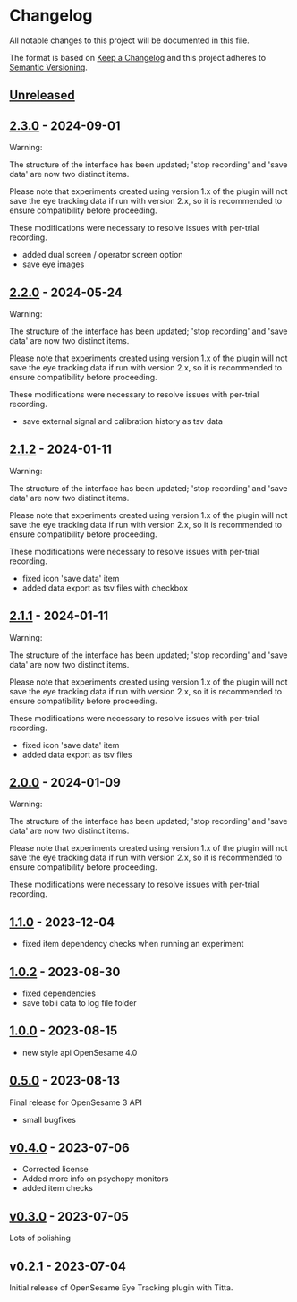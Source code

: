 # Changelog

All notable changes to this project will be documented in this file.

The format is based on [Keep a Changelog](http://keepachangelog.com/en/1.0.0/)
and this project adheres to [Semantic Versioning](http://semver.org/spec/v2.0.0.html).

## [Unreleased]

    
## [2.3.0] - 2024-09-01

Warning:

The structure of the interface has been updated; 'stop recording' and 'save data' are now two distinct items.

﻿Please note that experiments created using version 1.x of the plugin will not save the eye tracking data if run with version 2.x, so it is recommended to ensure compatibility before proceeding.

These modifications were necessary to resolve issues with per-trial recording.

- added dual screen / operator screen option
- save eye images
    
## [2.2.0] - 2024-05-24

Warning:

The structure of the interface has been updated; 'stop recording' and 'save data' are now two distinct items.

﻿Please note that experiments created using version 1.x of the plugin will not save the eye tracking data if run with version 2.x, so it is recommended to ensure compatibility before proceeding.

These modifications were necessary to resolve issues with per-trial recording.

- save external signal and calibration history as tsv data
    
## [2.1.2] - 2024-01-11

Warning:

The structure of the interface has been updated; 'stop recording' and 'save data' are now two distinct items.

﻿Please note that experiments created using version 1.x of the plugin will not save the eye tracking data if run with version 2.x, so it is recommended to ensure compatibility before proceeding.

These modifications were necessary to resolve issues with per-trial recording.

- fixed icon 'save data' item
- added data export as tsv files with checkbox
    
## [2.1.1] - 2024-01-11

Warning:

The structure of the interface has been updated; 'stop recording' and 'save data' are now two distinct items.

﻿Please note that experiments created using version 1.x of the plugin will not save the eye tracking data if run with version 2.x, so it is recommended to ensure compatibility before proceeding.

These modifications were necessary to resolve issues with per-trial recording.

- fixed icon 'save data' item
- added data export as tsv files
    
## [2.0.0] - 2024-01-09

Warning:

The structure of the interface has been updated; 'stop recording' and 'save data' are now two distinct items.

﻿Please note that experiments created using version 1.x of the plugin will not save the eye tracking data if run with version 2.x, so it is recommended to ensure compatibility before proceeding.

These modifications were necessary to resolve issues with per-trial recording.
    
## [1.1.0] - 2023-12-04

- fixed item dependency checks when running an experiment
    
## [1.0.2] - 2023-08-30

- fixed dependencies
- save tobii data to log file folder
    
## [1.0.0] - 2023-08-15

- new style api OpenSesame 4.0

    
## [0.5.0] - 2023-08-13

Final release for OpenSesame 3 API

- small bugfixes
    
## [v0.4.0] - 2023-07-06

- Corrected license
-  Added more info on psychopy monitors
- added item checks
    
## [v0.3.0] - 2023-07-05

Lots of polishing

## v0.2.1 - 2023-07-04

Initial release of OpenSesame Eye Tracking plugin with Titta.

[Unreleased]: https://github.com/dev-jam/opensesame-plugin-titta_eyetracking/compare/2.3.0...HEAD
[2.3.0]: https://github.com/dev-jam/opensesame-plugin-titta_eyetracking/compare/2.2.0...2.3.0
[2.2.0]: https://github.com/dev-jam/opensesame-plugin-titta_eyetracking/compare/2.1.2...2.2.0
[2.1.2]: https://github.com/dev-jam/opensesame-plugin-titta_eyetracking/compare/2.1.1...2.1.2
[2.1.1]: https://github.com/dev-jam/opensesame-plugin-titta_eyetracking/compare/2.0.0...2.1.1
[2.0.0]: https://github.com/dev-jam/opensesame-plugin-titta_eyetracking/compare/1.1.0...2.0.0
[1.1.0]: https://github.com/dev-jam/opensesame-plugin-titta_eyetracking/compare/1.0.2...1.1.0
[1.0.2]: https://github.com/dev-jam/opensesame-plugin-titta_eyetracking/compare/1.0.0...1.0.2
[1.0.0]: https://github.com/dev-jam/opensesame-plugin-titta_eyetracking/compare/0.5.0...1.0.0
[0.5.0]: https://github.com/dev-jam/opensesame-plugin-titta_eyetracking/compare/v0.4.0...0.5.0
[v0.4.0]: https://github.com/dev-jam/opensesame-plugin-titta_eyetracking/compare/v0.3.0...v0.4.0
[v0.3.0]: https://github.com/dev-jam/opensesame-plugin-titta_eyetracking/compare/v0.2.1...v0.3.0
